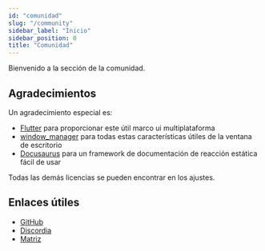 ```yaml
---
id: "comunidad"
slug: "/community"
sidebar_label: "Inicio"
sidebar_position: 0
title: "Comunidad"
---
```


Bienvenido a la sección de la comunidad.

## Agradecimientos

Un agradecimiento especial es:

* [Flutter](https://github.com/flutter/flutter) para proporcionar este útil marco ui multiplataforma
* [window_manager](https://github.com/leanflutter/window_manager) para todas estas características útiles de la ventana de escritorio
* [Docusaurus](https://github.com/facebook/docusaurus) para un framework de documentación de reacción estática fácil de usar

Todas las demás licencias se pueden encontrar en los ajustes.

## Enlaces útiles

* [GitHub](https://github.com/LinwoodDev/Butterfly)
* [Discordia](https://go.linwood.dev/discord)
* [Matriz](https://go.linwood.dev/matrix)
